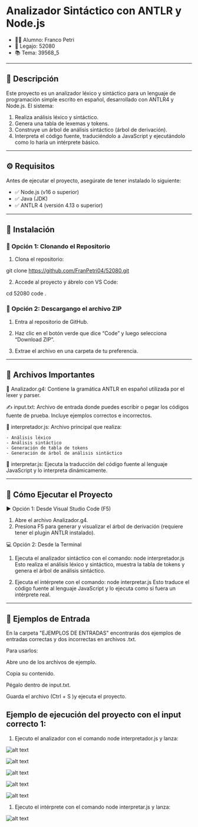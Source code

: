 # Analizador Sintáctico con ANTLR y Node.js

- 👨‍🎓 Alumno: Franco Petri  
- 📌 Legajo: 52080  
- 📚 Tema: 39568_5  

---

## 📄 Descripción

Este proyecto es un analizador léxico y sintáctico para un lenguaje de programación simple escrito en español, desarrollado con ANTLR4 y Node.js. El sistema:

1. Realiza análisis léxico y sintáctico.
2. Genera una tabla de lexemas y tokens.
3. Construye un árbol de análisis sintáctico (árbol de derivación).
4. Interpreta el código fuente, traduciéndolo a JavaScript y ejecutándolo como lo haría un intérprete básico.

---

## ⚙️ Requisitos

Antes de ejecutar el proyecto, asegúrate de tener instalado lo siguiente:

- ✅ Node.js (v16 o superior)
- ✅ Java (JDK)
- ✅ ANTLR 4 (versión 4.13 o superior)

---

## 🧭 Instalación

### 🔁 Opción 1: Clonando el Repositorio

1. Clona el repositorio:

git clone https://github.com/FranPetri04/52080.git

2. Accede al proyecto y ábrelo con VS Code:

cd 52080
code .


### 🔁 Opción 2: Descargango el archivo ZIP

1. Entra al repositorio de GitHub.

2. Haz clic en el botón verde que dice “Code” y luego selecciona “Download ZIP”.

3. Extrae el archivo en una carpeta de tu preferencia.

---

## 📁 Archivos Importantes

📜 Analizador.g4: Contiene la gramática ANTLR en español utilizada por el lexer y parser.

✍️ input.txt: Archivo de entrada donde puedes escribir o pegar los códigos fuente de prueba. Incluye ejemplos correctos e incorrectos.

🧩 interpretador.js: Archivo principal que realiza:

    - Análisis léxico
    - Análisis sintáctico
    - Generación de tabla de tokens
    - Generación de árbol de análisis sintáctico

🔁 interpretar.js: Ejecuta la traducción del código fuente al lenguaje JavaScript y lo interpreta dinámicamente.

---

## 🚀 Cómo Ejecutar el Proyecto

▶️ Opción 1: Desde Visual Studio Code (F5)

1. Abre el archivo Analizador.g4.
2. Presiona F5 para generar y visualizar el árbol de derivación (requiere tener el plugin ANTLR instalado).

💻 Opción 2: Desde la Terminal

1. Ejecuta el analizador sintáctico con el comando: node interpretador.js
Esto realiza el análisis léxico y sintáctico, muestra la tabla de tokens y genera el árbol de análisis sintáctico.

2. Ejecuta el intérprete con el comando: node interpretar.js
Esto traduce el código fuente al lenguaje JavaScript y lo ejecuta como si fuera un intérprete real.

---

## 🧪 Ejemplos de Entrada
En la carpeta "EJEMPLOS DE ENTRADAS" encontrarás dos ejemplos de entradas correctas y dos incorrectas en archivos .txt.

Para usarlos:

Abre uno de los archivos de ejemplo.

Copia su contenido.

Pégalo dentro de input.txt.

Guarda el archivo (Ctrl + S )y ejecuta el proyecto.


## Ejemplo de ejecución del proyecto con el input correcto 1:

1. Ejecuto el analizador con el comando node interpretador.js y lanza:

![alt text](image.png)

![alt text](image-1.png)

![alt text](image-2.png)

![alt text](image-3.png)

![alt text](image-4.png)

1. Ejecuto el intérprete con el comando node interpretar.js y lanza:

![alt text](image-5.png)
